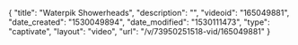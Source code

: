 {
    "title": "Waterpik Showerheads",
    "description": "",
    "videoid": "165049881",
    "date_created": "1530049894",
    "date_modified": "1530111473",
    "type": "captivate",
    "layout": "video",
    "url": "\/v\/73950251518-vid\/165049881"
}